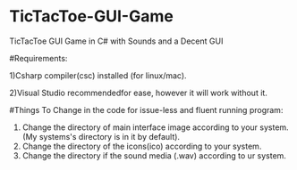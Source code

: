 # TicTacToe-GUI-Game
TicTacToe GUI Game in C#
with Sounds and a Decent GUI


#Requirements:

1)Csharp compiler(csc) installed (for linux/mac).

2)Visual Studio recommendedfor ease, however it will work without it.

#Things To Change in the code for issue-less and fluent running program:

1) Change the directory of main interface image according to your system.(My systems's directory is in it by default).
2) Change the directory of the icons(ico) according to your system.
3) Change the directory if the sound media (.wav) according to ur system.
